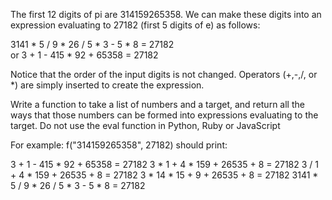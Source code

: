 The first 12 digits of pi are 314159265358. We can make these digits into an expression evaluating to 27182 (first 5 digits of e) as follows:

3141 * 5 / 9 * 26 / 5 * 3 - 5 * 8 = 27182   
or 
3 + 1 - 415 * 92 + 65358 = 27182

Notice that the order of the input digits is not changed. Operators (+,-,/, or *) are simply inserted to create the expression.  

Write a function to take a list of numbers and a target, and return all the ways that those numbers can be formed into expressions evaluating to the target. Do not use the eval function in Python, Ruby or JavaScript

For example: 
f("314159265358", 27182) should print:      

3 + 1 - 415 * 92 + 65358 = 27182 
3 * 1 + 4 * 159 + 26535 + 8 = 27182 
3 / 1 + 4 * 159 + 26535 + 8 = 27182 
3 * 14 * 15 + 9 + 26535 + 8 = 27182 
3141 * 5 / 9 * 26 / 5 * 3 - 5 * 8 = 27182